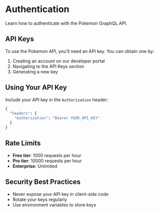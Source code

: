 # Authentication

Learn how to authenticate with the Pokemon GraphQL API.

## API Keys

To use the Pokemon API, you'll need an API key. You can obtain one by:

1. Creating an account on our developer portal
2. Navigating to the API Keys section
3. Generating a new key

## Using Your API Key

Include your API key in the `Authorization` header:

```graphql
{
  "headers": {
    "Authorization": "Bearer YOUR_API_KEY"
  }
}
```

## Rate Limits

- **Free tier**: 1000 requests per hour
- **Pro tier**: 10000 requests per hour
- **Enterprise**: Unlimited

## Security Best Practices

- Never expose your API key in client-side code
- Rotate your keys regularly
- Use environment variables to store keys
